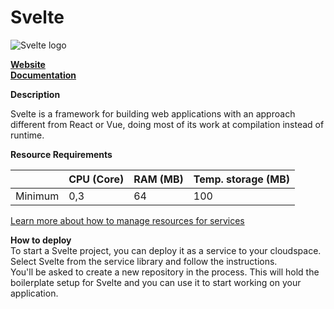 ﻿# Svelte

![Svelte logo](https://api.mogenius.com/file/id/dbf1a55c-a8b1-4b57-a45e-ce9e4fbf45f1)

**[Website](https://svelte.dev/)**  
**[Documentation](https://svelte.dev/docs)**  

**Description**

Svelte is a framework for building web applications with an approach different from React or Vue, doing most of its work at compilation instead of runtime. 

**Resource Requirements**

||CPU (Core)|RAM (MB)  |Temp. storage (MB)|
|--|--|--|--|
| Minimum | 0,3 | 64 | 100 |

[Learn more about how to manage resources for services](./../../cloud-management/resource-management.md)

**How to deploy**  
To start a Svelte project, you can deploy it as a service to your cloudspace. Select Svelte from the service library and follow the instructions.  
You'll be asked to create a new repository in the process. This will hold the boilerplate setup for Svelte and you can use it to start working on your application.